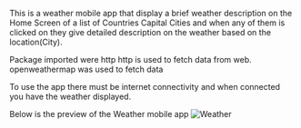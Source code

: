 This is a weather mobile app that display a brief weather description on 
the Home Screen of a list of Countries Capital Cities and when any of them 
is clicked on they give detailed description on the weather based on the location(City).

Package imported were http
http is used to fetch data from web.
openweathermap was used to fetch data


To use the app there must be internet connectivity
and when connected you have the weather displayed.

Below is  the preview of the Weather mobile app
![Weather](https://user-images.githubusercontent.com/56762506/155606002-3eb2bcd0-d070-4991-8ba6-47bb2adce922.gif)
